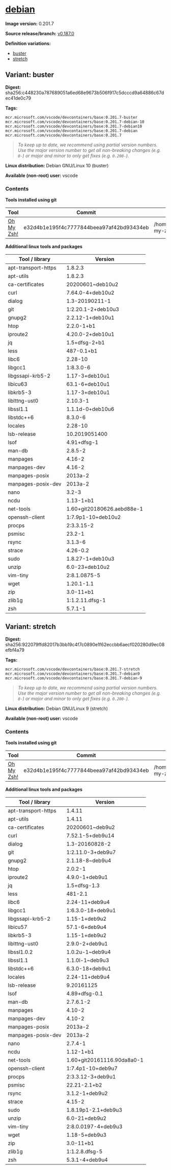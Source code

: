 # [debian](https://github.com/microsoft/vscode-dev-containers/tree/main/containers/debian)

**Image version:** 0.201.7

**Source release/branch:**
[v0.187.0](https://github.com/microsoft/vscode-dev-containers/tree/v0.187.0/containers/debian)

**Definition variations:**

-   [buster](#variant-buster)
-   [stretch](#variant-stretch)

## Variant: buster

**Digest:**
sha256:c448230a787689051a6ed68e9673b506f917c5dcccd9a64886c67dec41de0c79

**Tags:**

```
mcr.microsoft.com/vscode/devcontainers/base:0.201.7-buster
mcr.microsoft.com/vscode/devcontainers/base:0.201.7-debian-10
mcr.microsoft.com/vscode/devcontainers/base:0.201.7-debian10
mcr.microsoft.com/vscode/devcontainers/base:0.201.7-debian
mcr.microsoft.com/vscode/devcontainers/base:0.201.7
```

> _To keep up to date, we recommend using partial version numbers. Use the major
> version number to get all non-breaking changes (e.g. `0-`) or major and minor
> to only get fixes (e.g. `0.200-`)._

**Linux distribution:** Debian GNU/Linux 10 (buster)

**Available (non-root) user:** vscode

### Contents

**Tools installed using git**

| Tool                                             | Commit                                   | Path                    |
| ------------------------------------------------ | ---------------------------------------- | ----------------------- |
| [Oh My Zsh!](https://github.com/ohmyzsh/ohmyzsh) | e32d4b1e195f4c7777844beea97af42bd93434eb | /home/vscode/.oh-my-zsh |

**Additional linux tools and packages**

| Tool / library      | Version                    |
| ------------------- | -------------------------- |
| apt-transport-https | 1.8.2.3                    |
| apt-utils           | 1.8.2.3                    |
| ca-certificates     | 20200601~deb10u2           |
| curl                | 7.64.0-4+deb10u2           |
| dialog              | 1.3-20190211-1             |
| git                 | 1:2.20.1-2+deb10u3         |
| gnupg2              | 2.2.12-1+deb10u1           |
| htop                | 2.2.0-1+b1                 |
| iproute2            | 4.20.0-2+deb10u1           |
| jq                  | 1.5+dfsg-2+b1              |
| less                | 487-0.1+b1                 |
| libc6               | 2.28-10                    |
| libgcc1             | 1:8.3.0-6                  |
| libgssapi-krb5-2    | 1.17-3+deb10u1             |
| libicu63            | 63.1-6+deb10u1             |
| libkrb5-3           | 1.17-3+deb10u1             |
| liblttng-ust0       | 2.10.3-1                   |
| libssl1.1           | 1.1.1d-0+deb10u6           |
| libstdc++6          | 8.3.0-6                    |
| locales             | 2.28-10                    |
| lsb-release         | 10.2019051400              |
| lsof                | 4.91+dfsg-1                |
| man-db              | 2.8.5-2                    |
| manpages            | 4.16-2                     |
| manpages-dev        | 4.16-2                     |
| manpages-posix      | 2013a-2                    |
| manpages-posix-dev  | 2013a-2                    |
| nano                | 3.2-3                      |
| ncdu                | 1.13-1+b1                  |
| net-tools           | 1.60+git20180626.aebd88e-1 |
| openssh-client      | 1:7.9p1-10+deb10u2         |
| procps              | 2:3.3.15-2                 |
| psmisc              | 23.2-1                     |
| rsync               | 3.1.3-6                    |
| strace              | 4.26-0.2                   |
| sudo                | 1.8.27-1+deb10u3           |
| unzip               | 6.0-23+deb10u2             |
| vim-tiny            | 2:8.1.0875-5               |
| wget                | 1.20.1-1.1                 |
| zip                 | 3.0-11+b1                  |
| zlib1g              | 1:1.2.11.dfsg-1            |
| zsh                 | 5.7.1-1                    |

## Variant: stretch

**Digest:**
sha256:922079ffd82017b3bb19c4f7c0890e1f62eccbb6aecf020280d9ec08efbf4a79

**Tags:**

```
mcr.microsoft.com/vscode/devcontainers/base:0.201.7-stretch
mcr.microsoft.com/vscode/devcontainers/base:0.201.7-debian9
mcr.microsoft.com/vscode/devcontainers/base:0.201.7-debian-9
```

> _To keep up to date, we recommend using partial version numbers. Use the major
> version number to get all non-breaking changes (e.g. `0-`) or major and minor
> to only get fixes (e.g. `0.200-`)._

**Linux distribution:** Debian GNU/Linux 9 (stretch)

**Available (non-root) user:** vscode

### Contents

**Tools installed using git**

| Tool                                             | Commit                                   | Path                    |
| ------------------------------------------------ | ---------------------------------------- | ----------------------- |
| [Oh My Zsh!](https://github.com/ohmyzsh/ohmyzsh) | e32d4b1e195f4c7777844beea97af42bd93434eb | /home/vscode/.oh-my-zsh |

**Additional linux tools and packages**

| Tool / library      | Version                    |
| ------------------- | -------------------------- |
| apt-transport-https | 1.4.11                     |
| apt-utils           | 1.4.11                     |
| ca-certificates     | 20200601~deb9u2            |
| curl                | 7.52.1-5+deb9u14           |
| dialog              | 1.3-20160828-2             |
| git                 | 1:2.11.0-3+deb9u7          |
| gnupg2              | 2.1.18-8~deb9u4            |
| htop                | 2.0.2-1                    |
| iproute2            | 4.9.0-1+deb9u1             |
| jq                  | 1.5+dfsg-1.3               |
| less                | 481-2.1                    |
| libc6               | 2.24-11+deb9u4             |
| libgcc1             | 1:6.3.0-18+deb9u1          |
| libgssapi-krb5-2    | 1.15-1+deb9u2              |
| libicu57            | 57.1-6+deb9u4              |
| libkrb5-3           | 1.15-1+deb9u2              |
| liblttng-ust0       | 2.9.0-2+deb9u1             |
| libssl1.0.2         | 1.0.2u-1~deb9u4            |
| libssl1.1           | 1.1.0l-1~deb9u3            |
| libstdc++6          | 6.3.0-18+deb9u1            |
| locales             | 2.24-11+deb9u4             |
| lsb-release         | 9.20161125                 |
| lsof                | 4.89+dfsg-0.1              |
| man-db              | 2.7.6.1-2                  |
| manpages            | 4.10-2                     |
| manpages-dev        | 4.10-2                     |
| manpages-posix      | 2013a-2                    |
| manpages-posix-dev  | 2013a-2                    |
| nano                | 2.7.4-1                    |
| ncdu                | 1.12-1+b1                  |
| net-tools           | 1.60+git20161116.90da8a0-1 |
| openssh-client      | 1:7.4p1-10+deb9u7          |
| procps              | 2:3.3.12-3+deb9u1          |
| psmisc              | 22.21-2.1+b2               |
| rsync               | 3.1.2-1+deb9u2             |
| strace              | 4.15-2                     |
| sudo                | 1.8.19p1-2.1+deb9u3        |
| unzip               | 6.0-21+deb9u2              |
| vim-tiny            | 2:8.0.0197-4+deb9u3        |
| wget                | 1.18-5+deb9u3              |
| zip                 | 3.0-11+b1                  |
| zlib1g              | 1:1.2.8.dfsg-5             |
| zsh                 | 5.3.1-4+deb9u4             |
